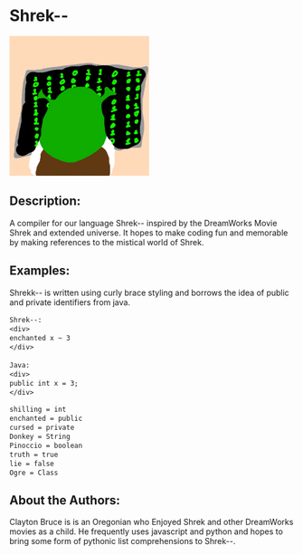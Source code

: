 <h1>Shrek--</h1>
<img src="doc/shrek--Logo2.0.png">

## Description:
<div>
    A compiler for our language Shrek-- inspired by the DreamWorks Movie Shrek and extended universe. It hopes to make coding fun and memorable by making references to the mistical world of Shrek. 
</div>


## Examples:

<div>
    Shrekk-- is written using curly brace styling and borrows the idea of public and private identifiers from java. 
    
    Shrek--:
    <div>
    enchanted x ~ 3
    </div>
    
    Java:
    <div>
    public int x = 3;
    </div>
</div>

    shilling = int
    enchanted = public
    cursed = private
    Donkey = String
    Pinoccio = boolean
    truth = true
    lie = false
    Ogre = Class

## About the Authors:
<div>
    Clayton Bruce is is an Oregonian who Enjoyed Shrek and other DreamWorks movies as a child. He frequently uses javascript and python and hopes to bring some form of pythonic list comprehensions to Shrek--. 
</div>
